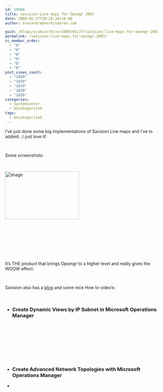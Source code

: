 ```yaml
---
id: 19688
title: savision Live maps for Opsmgr 2007
date: 2009-05-27T20:28:20+10:00
author: alexandre@verkinderen.com

guid: /blogs/scom/archive/2009/05/27/savision-live-maps-for-opsmgr-2007.aspx
permalink: /savision-live-maps-for-opsmgr-2007/
sc_member_order:
  - "0"
  - "0"
  - "0"
  - "0"
  - "0"
  - "0"
post_views_count:
  - "1659"
  - "1659"
  - "1659"
  - "1659"
  - "1659"
categories:
  - SystemCenter
  - Uncategorized
tags:
  - Uncategorized
---
```

I’ve just done some big implementations of Savision Live maps and I’ve to addmit…I just love it! 

&#160;

Some screenshots:

&#160;

[<img style="border-right: 0px;border-top: 0px;border-left: 0px;border-bottom: 0px" height="157" alt="image" src="https://mscloudstorage.blob.core.windows.net/mscloudstorage//2012/06/image_thumb_55203110.png" width="244" border="0" />](http://scug.be/scom/files/2012/06/image_485600BF.png) 

&#160;

&#160;

&#160;

&#160;

It’s THE product that brings Opsmgr to a higher level and really gives the WOOW effect.

&#160;

Savision also has a <a href="http://blog.savision.com/livemapsblog.php" target="_blank">blog</a> and some nice How to video’s:

&#160;

  * ### Create Dynamic Views by IP Subnet in Microsoft Operations Manager

#### &#160;

&#160;

&#160;

&#160;

  * ### Create Advanced Network Topologies with Microsoft Operations Manager

  *
